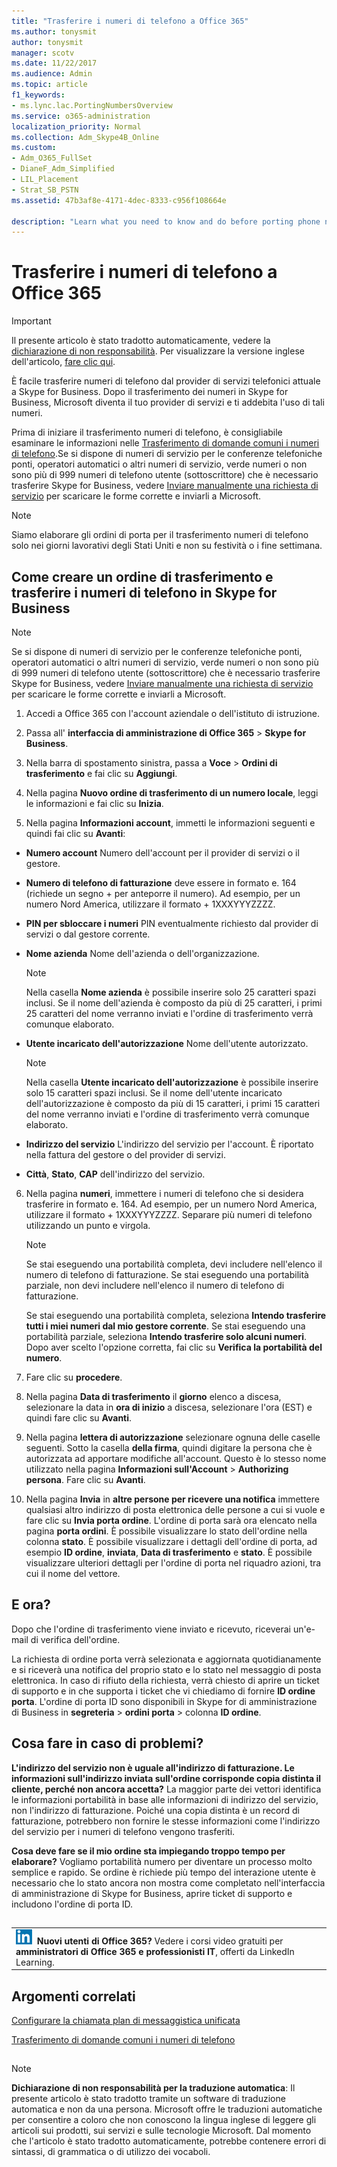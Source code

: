 ```yaml
---
title: "Trasferire i numeri di telefono a Office 365"
ms.author: tonysmit
author: tonysmit
manager: scotv
ms.date: 11/22/2017
ms.audience: Admin
ms.topic: article
f1_keywords:
- ms.lync.lac.PortingNumbersOverview
ms.service: o365-administration
localization_priority: Normal
ms.collection: Adm_Skype4B_Online
ms.custom:
- Adm_O365_FullSet
- DianeF_Adm_Simplified
- LIL_Placement
- Strat_SB_PSTN
ms.assetid: 47b3af8e-4171-4dec-8333-c956f108664e

description: "Learn what you need to know and do before porting phone numbers to Skype for Business, and how to create a port order to transfer them."
---
```


# Trasferire i numeri di telefono a Office 365

> [!IMPORTANT]
> Il presente articolo è stato tradotto automaticamente, vedere la [dichiarazione di non responsabilità](47b3af8e-4171-4dec-8333-c956f108664e.md#MT_Footer). Per visualizzare la versione inglese dell'articolo, [fare clic qui](https://support.office.com/en-us/article/47b3af8e-4171-4dec-8333-c956f108664e). 
  
È facile trasferire numeri di telefono dal provider di servizi telefonici attuale a Skype for Business. Dopo il trasferimento dei numeri in Skype for Business, Microsoft diventa il tuo provider di servizi e ti addebita l'uso di tali numeri. 
  
Prima di iniziare il trasferimento numeri di telefono, è consigliabile esaminare le informazioni nelle [Trasferimento di domande comuni i numeri di telefono](transferring-phone-numbers-common-questions.md).Se si dispone di numeri di servizio per le conferenze telefoniche ponti, operatori automatici o altri numeri di servizio, verde numeri o non sono più di 999 numeri di telefono utente (sottoscrittore) che è necessario trasferire Skype for Business, vedere [Inviare manualmente una richiesta di servizio](manually-submit-a-custom-service-request.md) per scaricare le forme corrette e inviarli a Microsoft.
> [!NOTE]
> Siamo elaborare gli ordini di porta per il trasferimento numeri di telefono solo nei giorni lavorativi degli Stati Uniti e non su festività o i fine settimana. 
  
## Come creare un ordine di trasferimento e trasferire i numeri di telefono in Skype for Business
<a name="bk_LNPcountries_1"> </a>

> [!NOTE]
> Se si dispone di numeri di servizio per le conferenze telefoniche ponti, operatori automatici o altri numeri di servizio, verde numeri o non sono più di 999 numeri di telefono utente (sottoscrittore) che è necessario trasferire Skype for Business, vedere [Inviare manualmente una richiesta di servizio](manually-submit-a-custom-service-request.md) per scaricare le forme corrette e inviarli a Microsoft.
  
1. Accedi a Office 365 con l'account aziendale o dell'istituto di istruzione.
    
2. Passa all' **interfaccia di amministrazione di Office 365** > **Skype for Business**.
    
3. Nella barra di spostamento sinistra, passa a **Voce** > **Ordini di trasferimento** e fai clic su **Aggiungi**.
    
4. Nella pagina **Nuovo ordine di trasferimento di un numero locale**, leggi le informazioni e fai clic su **Inizia**.
    
5. Nella pagina **Informazioni account**, immetti le informazioni seguenti e quindi fai clic su **Avanti**:
    
  - **Numero account** Numero dell'account per il provider di servizi o il gestore.
    
  - **Numero di telefono di fatturazione** deve essere in formato e. 164 (richiede un segno + per anteporre il numero). Ad esempio, per un numero Nord America, utilizzare il formato + 1XXXYYYZZZZ.
    
  - **PIN per sbloccare i numeri** PIN eventualmente richiesto dal provider di servizi o dal gestore corrente.
    
  - **Nome azienda** Nome dell'azienda o dell'organizzazione.
    
    > [!NOTE]
    > Nella casella **Nome azienda** è possibile inserire solo 25 caratteri spazi inclusi. Se il nome dell'azienda è composto da più di 25 caratteri, i primi 25 caratteri del nome verranno inviati e l'ordine di trasferimento verrà comunque elaborato.
  
  - **Utente incaricato dell'autorizzazione** Nome dell'utente autorizzato.
    
    > [!NOTE]
    > Nella casella **Utente incaricato dell'autorizzazione** è possibile inserire solo 15 caratteri spazi inclusi. Se il nome dell'utente incaricato dell'autorizzazione è composto da più di 15 caratteri, i primi 15 caratteri del nome verranno inviati e l'ordine di trasferimento verrà comunque elaborato.
  
  - **Indirizzo del servizio** L'indirizzo del servizio per l'account. È riportato nella fattura del gestore o del provider di servizi.
    
  - **Città**, **Stato**, **CAP** dell'indirizzo del servizio.
    
6. Nella pagina **numeri**, immettere i numeri di telefono che si desidera trasferire in formato e. 164. Ad esempio, per un numero Nord America, utilizzare il formato + 1XXXYYYZZZZ. Separare più numeri di telefono utilizzando un punto e virgola.
    
    > [!NOTE]
    > Se stai eseguendo una portabilità completa, devi includere nell'elenco il numero di telefono di fatturazione. Se stai eseguendo una portabilità parziale, non devi includere nell'elenco il numero di telefono di fatturazione. 
  
    Se stai eseguendo una portabilità completa, seleziona **Intendo trasferire tutti i miei numeri dal mio gestore corrente**. Se stai eseguendo una portabilità parziale, seleziona **Intendo trasferire solo alcuni numeri**. Dopo aver scelto l'opzione corretta, fai clic su **Verifica la portabilità del numero**.
    
7. Fare clic su **procedere**.
    
8. Nella pagina **Data di trasferimento** il **giorno** elenco a discesa, selezionare la data in **ora di inizio** a discesa, selezionare l'ora (EST) e quindi fare clic su **Avanti**.
    
9. Nella pagina **lettera di autorizzazione** selezionare ognuna delle caselle seguenti. Sotto la casella **della firma**, quindi digitare la persona che è autorizzata ad apportare modifiche all'account. Questo è lo stesso nome utilizzato nella pagina **Informazioni sull'Account** > **Authorizing persona**. Fare clic su **Avanti**.
    
10. Nella pagina **Invia** in **altre persone per ricevere una notifica** immettere qualsiasi altro indirizzo di posta elettronica delle persone a cui si vuole e fare clic su **Invia porta ordine**. L'ordine di porta sarà ora elencato nella pagina **porta ordini**. È possibile visualizzare lo stato dell'ordine nella colonna **stato**. È possibile visualizzare i dettagli dell'ordine di porta, ad esempio **ID ordine**, **inviata**, **Data di trasferimento** e **stato**. È possibile visualizzare ulteriori dettagli per l'ordine di porta nel riquadro azioni, tra cui il nome del vettore.
    
## E ora?
<a name="bk_LNPcountries_1"> </a>

Dopo che l'ordine di trasferimento viene inviato e ricevuto, riceverai un'e-mail di verifica dell'ordine. 
  
La richiesta di ordine porta verrà selezionata e aggiornata quotidianamente e si riceverà una notifica del proprio stato e lo stato nel messaggio di posta elettronica. In caso di rifiuto della richiesta, verrà chiesto di aprire un ticket di supporto e in che supporta i ticket che vi chiediamo di fornire **ID ordine porta**. L'ordine di porta ID sono disponibili in Skype for di amministrazione di Business in **segreteria** > **ordini porta** > colonna **ID ordine**.
  
## Cosa fare in caso di problemi?
<a name="bk_LNPcountries_1"> </a>

 **L'indirizzo del servizio non è uguale all'indirizzo di fatturazione. Le informazioni sull'indirizzo inviata sull'ordine corrisponde copia distinta il cliente, perché non ancora accetta?** La maggior parte dei vettori identifica le informazioni portabilità in base alle informazioni di indirizzo del servizio, non l'indirizzo di fatturazione. Poiché una copia distinta è un record di fatturazione, potrebbero non fornire le stesse informazioni come l'indirizzo del servizio per i numeri di telefono vengono trasferiti.
  
 **Cosa deve fare se il mio ordine sta impiegando troppo tempo per elaborare?** Vogliamo portabilità numero per diventare un processo molto semplice e rapido. Se ordine è richiede più tempo del interazione utente è necessario che lo stato ancora non mostra come completato nell'interfaccia di amministrazione di Skype for Business, aprire ticket di supporto e includono l'ordine di porta ID.
  
## 
<a name="bk_LNPcountries_1"> </a>

||
|:-----|
|![Icona breve di LinkedIn Learning.](../images/7e5cb7c8-dc66-4c9a-a16d-a30f10a970bd.png) **Nuovi utenti di Office 365?**         Vedere i corsi video gratuiti per **amministratori di Office 365 e professionisti IT**, offerti da LinkedIn Learning. |
   
## Argomenti correlati
<a name="bk_LNPcountries_1"> </a>

[Configurare la chiamata plan di messaggistica unificata](set-up-calling-plans.md)
  
[Trasferimento di domande comuni i numeri di telefono](transferring-phone-numbers-common-questions.md)
  
## 
<a name="MT_Footer"> </a>

> [!NOTE]
> **Dichiarazione di non responsabilità per la traduzione automatica**: Il presente articolo è stato tradotto tramite un software di traduzione automatica e non da una persona. Microsoft offre le traduzioni automatiche per consentire a coloro che non conoscono la lingua inglese di leggere gli articoli sui prodotti, sui servizi e sulle tecnologie Microsoft. Dal momento che l'articolo è stato tradotto automaticamente, potrebbe contenere errori di sintassi, di grammatica o di utilizzo dei vocaboli. 
  

